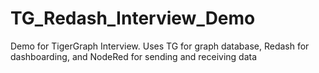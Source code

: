 # TG_Redash_Interview_Demo
Demo for TigerGraph Interview. Uses TG for graph database, Redash for dashboarding, and NodeRed for sending and receiving data
